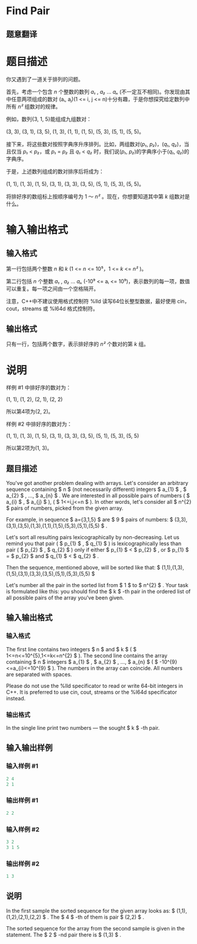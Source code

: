 # Find Pair

## 题意翻译

# 题目描述

你又遇到了一道关于排列的问题。

首先，考虑一个包含 _n_ 个整数的数列 _a₁_ , _a₂_ ... _aₙ_ (不一定互不相同)。你发现由其中任意两项组成的数对 (aᵢ, aⱼ)(1 <= i, j <= n)十分有趣，于是你想探究给定数列中所有 _n²_ 组数对的规律。

例如，数列{3, 1, 5}能组成九组数对：

(3, 3), (3, 1), (3, 5), (1, 3), (1, 1), (1, 5), (5, 3), (5, 1), (5, 5)。

接下来，将这些数对按照字典序升序排列。比如，两组数对(_p₁_, _p₂_)，(_q₁_, _q₂_)，当且仅当 _p₁_ < _p₂_，或 _p₁_ = _p₂_ 且 _q₁_ < _q₂_ 时，我们说(_p₁_, _p₂_)的字典序小于(_q₁_, _q₂_)的字典序。

于是，上述数列组成的数对排序后将成为：

(1, 1), (1, 3), (1, 5), (3, 1), (3, 3), (3, 5), (5, 1), (5, 3), (5, 5)。

将排好序的数组标上按顺序编号为 1 ～ _n²_ 。现在，你想要知道其中第 _k_ 组数对是什么。

# 输入输出格式

## 输入格式

第一行包括两个整数 _n_ 和 _k_ (1 <= _n_ <= 10⁵，1 <= _k_ <= _n²_ )。

第二行包括 _n_ 个整数 _a₁_ , _a₂_ ... _aₙ_ (-10⁹ <= aᵢ <= 10⁹)，表示数列的每一项，数值可以重复。每一项之间由一个空格隔开。

注意，C++中不建议使用格式控制符 %lld 读写64位长整型数据，最好使用 cin，cout，streams 或 %I64d 格式控制符。

## 输出格式

只有一行，包括两个数字，表示排好序的 _n²_ 个数对的第 _k_ 组。

# 说明

样例 #1 中排好序的数对为：

(1, 1), (1, 2), (2, 1), (2, 2)

所以第4项为(2, 2)。

样例 #2 中排好序的数对为：

(1, 1), (1, 3), (1, 5), (3, 1), (3, 3), (3, 5), (5, 1), (5, 3), (5, 5)

所以第2项为(1, 3)。

## 题目描述

You've got another problem dealing with arrays. Let's consider an arbitrary sequence containing $ n $ (not necessarily different) integers $ a_{1} $ , $ a_{2} $ , ..., $ a_{n} $ . We are interested in all possible pairs of numbers ( $ a_{i} $ , $ a_{j} $ ), ( $ 1<=i,j<=n $ ). In other words, let's consider all $ n^{2} $ pairs of numbers, picked from the given array.

For example, in sequence $ a={3,1,5} $ are $ 9 $ pairs of numbers: $ (3,3),(3,1),(3,5),(1,3),(1,1),(1,5),(5,3),(5,1),(5,5) $ .

Let's sort all resulting pairs lexicographically by non-decreasing. Let us remind you that pair ( $ p_{1} $ , $ q_{1} $ ) is lexicographically less than pair ( $ p_{2} $ , $ q_{2} $ ) only if either $ p_{1} $ < $ p_{2} $ , or $ p_{1} $ = $ p_{2} $ and $ q_{1} $ < $ q_{2} $ .

Then the sequence, mentioned above, will be sorted like that: $ (1,1),(1,3),(1,5),(3,1),(3,3),(3,5),(5,1),(5,3),(5,5) $

Let's number all the pair in the sorted list from $ 1 $ to $ n^{2} $ . Your task is formulated like this: you should find the $ k $ -th pair in the ordered list of all possible pairs of the array you've been given.

## 输入输出格式

### 输入格式

The first line contains two integers $ n $ and $ k $ ( $ 1<=n<=10^{5},1<=k<=n^{2} $ ). The second line contains the array containing $ n $ integers $ a_{1} $ , $ a_{2} $ , ..., $ a_{n} $ ( $ -10^{9}<=a_{i}<=10^{9} $ ). The numbers in the array can coincide. All numbers are separated with spaces.

Please do not use the %lld specificator to read or write 64-bit integers in С++. It is preferred to use cin, cout, streams or the %I64d specificator instead.

### 输出格式

In the single line print two numbers — the sought $ k $ -th pair.

## 输入输出样例

### 输入样例 #1

```cpp
2 4
2 1

```
### 输出样例 #1

```cpp
2 2

```
### 输入样例 #2

```cpp
3 2
3 1 5

```
### 输出样例 #2

```cpp
1 3

```
## 说明

In the first sample the sorted sequence for the given array looks as: $ (1,1),(1,2),(2,1),(2,2) $ . The $ 4 $ -th of them is pair $ (2,2) $ .

The sorted sequence for the array from the second sample is given in the statement. The $ 2 $ -nd pair there is $ (1,3) $ .

